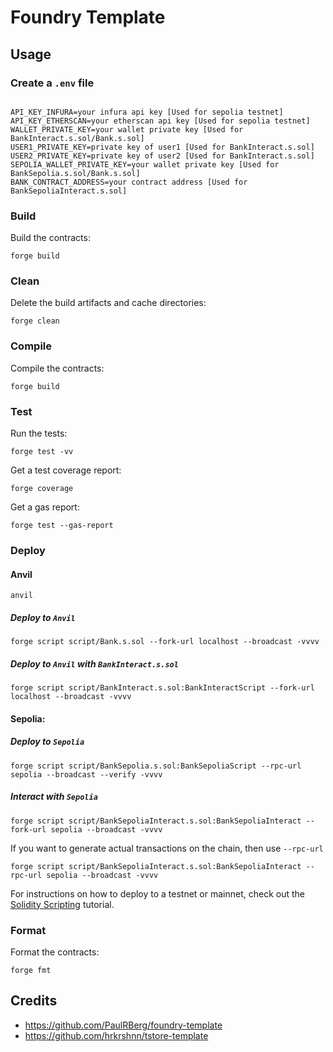 # Foundry Template


## Usage


### Create a ``.env`` file
```

API_KEY_INFURA=your infura api key [Used for sepolia testnet]
API_KEY_ETHERSCAN=your etherscan api key [Used for sepolia testnet]
WALLET_PRIVATE_KEY=your wallet private key [Used for BankInteract.s.sol/Bank.s.sol]
USER1_PRIVATE_KEY=private key of user1 [Used for BankInteract.s.sol]
USER2_PRIVATE_KEY=private key of user2 [Used for BankInteract.s.sol]
SEPOLIA_WALLET_PRIVATE_KEY=your wallet private key [Used for BankSepolia.s.sol/Bank.s.sol]
BANK_CONTRACT_ADDRESS=your contract address [Used for BankSepoliaInteract.s.sol]
```


### Build

Build the contracts:

```
forge build
```

### Clean

Delete the build artifacts and cache directories:

```
forge clean
```

### Compile

Compile the contracts:

```
forge build
```

### Test

Run the tests:

```
forge test -vv
```

Get a test coverage report:

```
forge coverage
```

Get a gas report:

```
forge test --gas-report
```


### Deploy

#### Anvil
```
anvil
```

##### Deploy to ``Anvil``
```
forge script script/Bank.s.sol --fork-url localhost --broadcast -vvvv
```

##### Deploy to ``Anvil`` with ``BankInteract.s.sol``
```
forge script script/BankInteract.s.sol:BankInteractScript --fork-url localhost --broadcast -vvvv
```

#### Sepolia:

##### Deploy to ``Sepolia``
```
forge script script/BankSepolia.s.sol:BankSepoliaScript --rpc-url sepolia --broadcast --verify -vvvv
```

##### Interact with ``Sepolia``
```
forge script script/BankSepoliaInteract.s.sol:BankSepoliaInteract --fork-url sepolia --broadcast -vvvv
```

If you want to generate actual transactions on the chain, then use ``--rpc-url``
```
forge script script/BankSepoliaInteract.s.sol:BankSepoliaInteract --rpc-url sepolia --broadcast -vvvv
```




For instructions on how to deploy to a testnet or mainnet, check out the
[Solidity Scripting](https://book.getfoundry.sh/tutorials/solidity-scripting.html) tutorial.

### Format

Format the contracts:

```
forge fmt
```

## Credits
- https://github.com/PaulRBerg/foundry-template
- https://github.com/hrkrshnn/tstore-template
